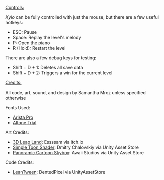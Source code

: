 <ins>Controls:</ins>

<i>Xylo</i> can be fully controlled with just the mouse, but there are a few useful hotkeys:

* ESC: Pause
* Space: Replay the level's melody
* P: Open the piano
* R (Hold): Restart the level
  
There are also a few debug keys for testing:

* Shift + D + 1: Deletes all save data
* Shift + D + 2: Triggers a win for the current level

<ins>Credits:</ins>

All code, art, sound, and design by Samantha Mroz unless specified otherwise

Fonts Used:
* [Arista Pro](https://www.dafont.com/search.php?q=arista+pro)
* [Altone Trial](https://www.dafont.com/altone.font)

Art Credits:
* [3D Leap Land](https://essssam.itch.io/3d-leap-land): Essssam via itch.io
* [Simple Toon Shader](https://assetstore.unity.com/packages/vfx/shaders/simple-toon-185038): Dmitry Chalovskiy via Unity Asset Store
* [Panoramic Cartoon Skybox](https://assetstore.unity.com/packages/2d/textures-materials/sky/panoramic-cartoon-skybox-220659): Awaii Studios via Unity Asset Store

Code Credits:
* [LeanTween](https://assetstore.unity.com/packages/tools/animation/leantween-3595?srsltid=AfmBOoqsmcbh6Z0t4ixhgweImlnU-jq2ws1UJZfidHzhO8qk8ICxaf4Y): DentedPixel via UnityAssetStore
